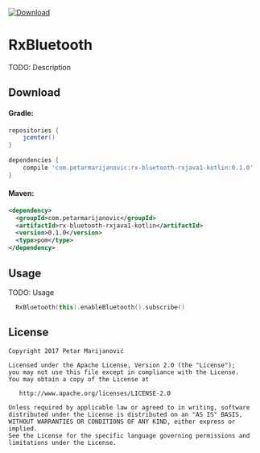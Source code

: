 [ ![Download](https://api.bintray.com/packages/petarmarijanovic/maven/rx-bluetooth-kotlin-rxjava1/images/download.svg) ](https://bintray.com/petarmarijanovic/maven/rx-bluetooth-kotlin-rxjava1/_latestVersion)

# RxBluetooth

TODO: Description

Download
--------

#### Gradle:
```groovy
repositories {
    jcenter()
}
    
dependencies {
    compile 'com.petarmarijanovic:rx-bluetooth-rxjava1-kotlin:0.1.0'
}
```

#### Maven:
```xml
<dependency>
  <groupId>com.petarmarijanovic</groupId>
  <artifactId>rx-bluetooth-rxjava1-kotlin</artifactId>
  <version>0.1.0</version>
  <type>pom</type>
</dependency>
```

Usage
-----

TODO: Usage

```kotlin
  RxBluetooth(this).enableBluetooth().subscribe()
```

License
-------

    Copyright 2017 Petar Marijanović

    Licensed under the Apache License, Version 2.0 (the "License");
    you may not use this file except in compliance with the License.
    You may obtain a copy of the License at

       http://www.apache.org/licenses/LICENSE-2.0

    Unless required by applicable law or agreed to in writing, software
    distributed under the License is distributed on an "AS IS" BASIS,
    WITHOUT WARRANTIES OR CONDITIONS OF ANY KIND, either express or implied.
    See the License for the specific language governing permissions and
    limitations under the License.
